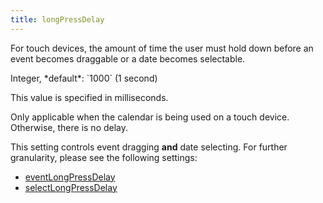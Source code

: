 ```yaml
---
title: longPressDelay
---
```


For touch devices, the amount of time the user must hold down before an event becomes draggable or a date becomes selectable.

<div class='spec' markdown='1'>
Integer, *default*: `1000` (1 second)
</div>

This value is specified in milliseconds.

Only applicable when the calendar is being used on a touch device. Otherwise, there is no delay.

This setting controls event dragging **and** date selecting. For further granularity, please see the following settings:

- [eventLongPressDelay](eventLongPressDelay)
- [selectLongPressDelay](selectLongPressDelay)
